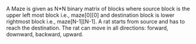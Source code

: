A Maze is given as N*N binary matrix of blocks where source block is the upper left most block i.e., maze[0][0] and destination block is lower rightmost block i.e., maze[N-1][N-1]. A rat starts from source and has to reach the destination. The rat can move in all directions: forward, downward, backward, upward. 